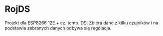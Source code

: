# RojDS
Projekt dla ESP8266 12E + cz. temp. DS. Zbiera dane z kilku czujników i na podstawie zebranych danych odbywa się rególacja.
